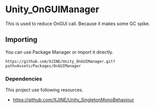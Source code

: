 # Unity_OnGUIManager

This is used to reduce OnGUI call. Because it makes some GC spike.

## Importing

You can use Package Manager or import it directly.

```
https://github.com/XJINE/Unity_OnGUIManager.git?path=Assets/Packages/OnGUIManager
```

### Dependencies

This project use following resources.

- https://github.com/XJINE/Unity_SingletonMonoBehaviour
